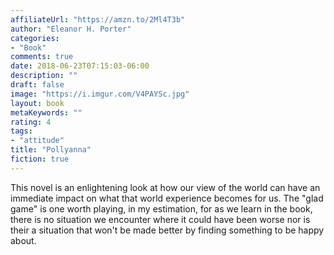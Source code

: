 ```yaml
---
affiliateUrl: "https://amzn.to/2Ml4T3b"
author: "Eleanor H. Porter"
categories:
- "Book"
comments: true
date: 2018-06-23T07:15:03-06:00
description: ""
draft: false
image: "https://i.imgur.com/V4PAYSc.jpg"
layout: book
metaKeywords: ""
rating: 4
tags:
- "attitude"
title: "Pollyanna"
fiction: true
---
```


This novel is an enlightening look at how our view of the world can have an immediate impact on what that world experience becomes for us.  The "glad game" is one worth playing, in my estimation, for as we learn in the book, there is no situation we encounter where it could have been worse nor is their a situation that won't be made better by finding something to be happy about.

<!--more-->
